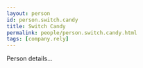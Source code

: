 ```yaml
---
layout: person
id: person.switch.candy
title: Switch Candy
permalink: people/person.switch.candy.html
tags: [company.rely]
---
```


Person details...